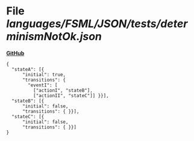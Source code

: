 # File _languages/FSML/JSON/tests/determinismNotOk.json_
**[GitHub](https://github.com/softlang/yas/blob/master/languages/FSML/JSON/tests/determinismNotOk.json)**
```
{
  "stateA": [{
      "initial": true,
      "transitions": {
        "eventI": [
          ["actionI", "stateB"],
          ["actionII", "stateC"]] }}],
  "stateB": [{
      "initial": false,
      "transitions": { }}],
  "stateC": [{
      "initial": false,
      "transitions": { }}]
}
```
